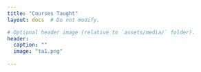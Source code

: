 ```yaml
---
title: "Courses Taught"
layout: docs  # Do not modify.

# Optional header image (relative to `assets/media/` folder).
header:
  caption: ""
  image: "ta1.png"
  
---
```

